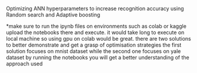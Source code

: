 Optimizing ANN hyperparameters to increase recognition accuracy
using Random search and Adaptive boosting 

*make sure to run the ipynb files on environments such as colab or kaggle
upload the notebooks there and execute.
it would take long to execute on local machine so using gpu on colab would be great. 
there are two solutions to better demonstrate and get a grasp of optimisation strategies
the first solution focuses on mnist dataset while the second one focuses on yale dataset
by running the notebooks you will get a better understanding of the approach used

